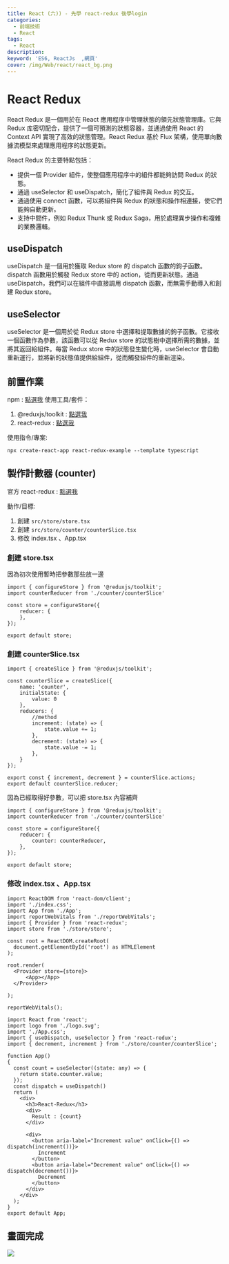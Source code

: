 ```yaml
---
title: React (六)) - 先學 react-redux 後學login
categories: 
  - 前端技術
  - React
tags: 
  - React
description:
keyword: 'ES6, ReactJs  ,網頁'
cover: /img/Web/react/react_bg.png
---
```


# React Redux

React Redux 是一個用於在 React 應用程序中管理狀態的領先狀態管理庫。它與 Redux 库密切配合，提供了一個可預測的狀態容器，並通過使用 React 的 Context API 實現了高效的狀態管理。React Redux 基於 Flux 架構，使用單向數據流模型來處理應用程序的狀態更新。

React Redux 的主要特點包括：

- 提供一個 Provider 組件，使整個應用程序中的組件都能夠訪問 Redux 的狀態。
- 通過 useSelector 和 useDispatch，簡化了組件與 Redux 的交互。
- 通過使用 connect 函數，可以將組件與 Redux 的狀態和操作相連接，使它們能夠自動更新。
- 支持中間件，例如 Redux Thunk 或 Redux Saga，用於處理異步操作和複雜的業務邏輯。

## useDispatch 
useDispatch 是一個用於獲取 Redux store 的 dispatch 函數的鉤子函數。dispatch 函數用於觸發 Redux store 中的 action，從而更新狀態。通過 useDispatch，我們可以在組件中直接調用 dispatch 函數，而無需手動導入和創建 Redux store。

## useSelector 
useSelector 是一個用於從 Redux store 中選擇和提取數據的鉤子函數。它接收一個函數作為參數，該函數可以從 Redux store 的狀態樹中選擇所需的數據，並將其返回給組件。每當 Redux store 中的狀態發生變化時，useSelector 會自動重新運行，並將新的狀態值提供給組件，從而觸發組件的重新渲染。

## 前置作業

npm : [點選我](https://www.npmjs.com/)
使用工具/套件：

1. @reduxjs/toolkit : [點選我](https://www.npmjs.com/package/@reduxjs/toolkit)
2. react-redux : [點選我](https://www.npmjs.com/package/react-redux)

使用指令/專案:

```command
npx create-react-app react-redux-example --template typescript
```

## 製作計數器 (counter)

官方 react-redux : [點選我](https://react-redux.js.org/)

動作/目標:

1. 創建 ```src/store/store.tsx```
2. 創建 ```src/store/counter/counterSlice.tsx```
3. 修改 index.tsx 、App.tsx

### 創建 store.tsx

因為初次使用暫時把參數那些放一邊

```tsx
import { configureStore } from '@reduxjs/toolkit';
import counterReducer from './counter/counterSlice'

const store = configureStore({
    reducer: {
    },
});

export default store;
```

### 創建 counterSlice.tsx

```tsx
import { createSlice } from '@reduxjs/toolkit';

const counterSlice = createSlice({
    name: 'counter',
    initialState: {
        value: 0
    },
    reducers: {
        //method
        increment: (state) => {
            state.value += 1;
        },
        decrement: (state) => {
            state.value -= 1;
        },
    }
});

export const { increment, decrement } = counterSlice.actions;
export default counterSlice.reducer;
```

因為已經取得好參數，可以把 store.tsx 內容補齊

```tsx
import { configureStore } from '@reduxjs/toolkit';
import counterReducer from './counter/counterSlice'

const store = configureStore({
    reducer: {
        counter: counterReducer,
    },
});

export default store;
```

### 修改 index.tsx 、App.tsx

```tsx index.tsx
import ReactDOM from 'react-dom/client';
import './index.css';
import App from './App';
import reportWebVitals from './reportWebVitals';
import { Provider } from 'react-redux';
import store from './store/store';

const root = ReactDOM.createRoot(
  document.getElementById('root') as HTMLElement
);

root.render(
  <Provider store={store}>
      <App></App>
  </Provider>

);

reportWebVitals();
```

```tsx App.tsx
import React from 'react';
import logo from './logo.svg';
import './App.css';
import { useDispatch, useSelector } from 'react-redux';
import { decrement, increment } from './store/counter/counterSlice';

function App() 
{
  const count = useSelector((state: any) => {
    return state.counter.value;
  });
  const dispatch = useDispatch()
  return (
    <div>
      <h3>React-Redux</h3>
      <div>
        Result : {count}
      </div>

      <div>
        <button aria-label="Increment value" onClick={() => dispatch(increment())}>
          Increment
        </button>
        <button aria-label="Decrement value" onClick={() => dispatch(decrement())}>
          Decrement
        </button>
      </div>
    </div>
  );
}
export default App;

```

## 畫面完成
![](/image/20230604_14-36-16.png)

